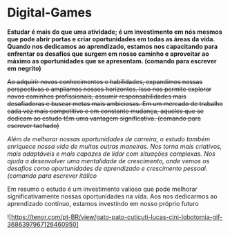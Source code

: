 # Digital-Games 

**Estudar é mais do que uma atividade; é um investimento em nós mesmos que pode abrir portas e criar oportunidades em todas as áreas da vida. Quando nos dedicamos ao aprendizado, estamos nos capacitando para enfrentar os desafios que surgem em nosso caminho e aproveitar ao máximo as oportunidades que se apresentam. (comando para escrever em negrito)**

~~Ao adquirir novos conhecimentos e habilidades, expandimos nossas perspectivas e ampliamos nossos horizontes. Isso nos permite explorar novos caminhos profissionais, assumir responsabilidades mais desafiadoras e buscar metas mais ambiciosas. Em um mercado de trabalho cada vez mais competitivo e em constante mudança, aqueles que se dedicam ao estudo têm uma vantagem significativa. (comando para escrever tachado)~~

*Além de melhorar nossas oportunidades de carreira, o estudo também enriquece nossa vida de muitas outras maneiras. Nos torna mais criativos, mais adaptáveis e mais capazes de lidar com situações complexas. Nos ajuda a desenvolver uma mentalidade de crescimento, onde vemos os desafios como oportunidades de aprendizado e crescimento pessoal. (comando para escrever itálico*

Em resumo o estudo é um investimento valioso que pode melhorar significativamente nossas oportunidades na vida. Aos nos dedicarmos ao aprendizado contínuo, estamos investindo em nosso próprio futuro

![https://tenor.com/pt-BR/view/gato-pato-cuticuti-lucas-cini-lobotomia-gif-3686397967126460950]

